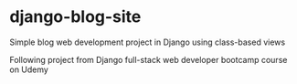 # django-blog-site

Simple blog web development project in Django using class-based views

Following project from Django full-stack web developer bootcamp course on Udemy
